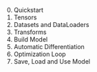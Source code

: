 
0. Quickstart
1. Tensors
2. Datasets and DataLoaders
3. Transforms
4. Build Model
5. Automatic Differentiation
6. Optimization Loop
7. Save, Load and Use Model

